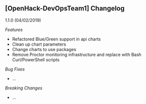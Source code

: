 ## [OpenHack-DevOpsTeam1] Changelog

<a name="1.1.0"></a>
1.1.0 (04/02/2019)

*Features*
- Refactored Blue/Green support in api charts
- Clean up chart parameters
- Change charts to use packages
- Remove Proctor monitoring infrastructure and replace with Bash Curl/PowerShell scripts

*Bug Fixes*
* ...

*Breaking Changes*
* ...
